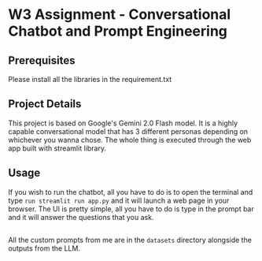 # W3 Assignment - Conversational Chatbot and Prompt Engineering

## Prerequisites
Please install all the libraries in the requirement.txt

## Project Details
This project is based on Google's Gemini 2.0 Flash model. It is a highly capable conversational model that has 3 different personas depending on whichever you wanna chose. The whole thing is executed through the web app built with streamlit library. 

## Usage
If you wish to run the chatbot, all you have to do is to open the terminal and type ```run streamlit run app.py``` and it will launch a web page in your browser. The UI is pretty simple, all you have to do is type in the prompt bar and it will answer the questions that you ask.

## 
All the custom prompts from me are in the ```datasets``` directory alongside the outputs from the LLM.